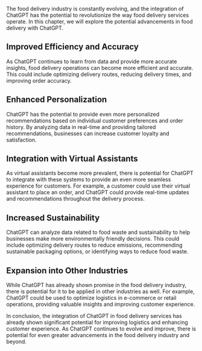 
The food delivery industry is constantly evolving, and the integration of ChatGPT has the potential to revolutionize the way food delivery services operate. In this chapter, we will explore the potential advancements in food delivery with ChatGPT.

Improved Efficiency and Accuracy
--------------------------------

As ChatGPT continues to learn from data and provide more accurate insights, food delivery operations can become more efficient and accurate. This could include optimizing delivery routes, reducing delivery times, and improving order accuracy.

Enhanced Personalization
------------------------

ChatGPT has the potential to provide even more personalized recommendations based on individual customer preferences and order history. By analyzing data in real-time and providing tailored recommendations, businesses can increase customer loyalty and satisfaction.

Integration with Virtual Assistants
-----------------------------------

As virtual assistants become more prevalent, there is potential for ChatGPT to integrate with these systems to provide an even more seamless experience for customers. For example, a customer could use their virtual assistant to place an order, and ChatGPT could provide real-time updates and recommendations throughout the delivery process.

Increased Sustainability
------------------------

ChatGPT can analyze data related to food waste and sustainability to help businesses make more environmentally friendly decisions. This could include optimizing delivery routes to reduce emissions, recommending sustainable packaging options, or identifying ways to reduce food waste.

Expansion into Other Industries
-------------------------------

While ChatGPT has already shown promise in the food delivery industry, there is potential for it to be applied in other industries as well. For example, ChatGPT could be used to optimize logistics in e-commerce or retail operations, providing valuable insights and improving customer experience.

In conclusion, the integration of ChatGPT in food delivery services has already shown significant potential for improving logistics and enhancing customer experience. As ChatGPT continues to evolve and improve, there is potential for even greater advancements in the food delivery industry and beyond.
